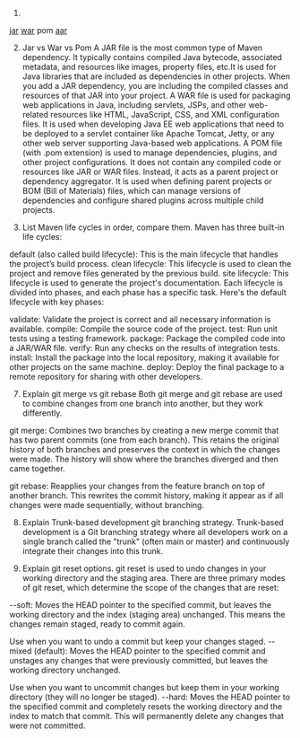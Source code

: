 1.
[jar](https://mvnrepository.com/artifact/ch.qos.logback/logback-core/1.5.8)
[war](https://mvnrepository.com/artifact/org.atmosphere.client/javascript/4.0.0)
pom
[aar](https://mvnrepository.com/artifact/androidx.appcompat/appcompat/1.7.0)

2. Jar vs War vs Pom
A JAR file is the most common type of Maven dependency. It typically contains compiled Java bytecode, associated metadata, and resources like images, property files, etc.It is used for Java libraries that are included as dependencies in other projects. When you add a JAR dependency, you are including the compiled classes and resources of that JAR into your project.
A WAR file is used for packaging web applications in Java, including servlets, JSPs, and other web-related resources like HTML, JavaScript, CSS, and XML configuration files.
It is used when developing Java EE web applications that need to be deployed to a servlet container like Apache Tomcat, Jetty, or any other web server supporting Java-based web applications.
A POM file (with .pom extension) is used to manage dependencies, plugins, and other project configurations. It does not contain any compiled code or resources like JAR or WAR files. Instead, it acts as a parent project or dependency aggregator. It is used when defining parent projects or BOM (Bill of Materials) files, which can manage versions of dependencies and configure shared plugins across multiple child projects.


6. List Maven life cycles in order, compare them.
Maven has three built-in life cycles:

default (also called build lifecycle): This is the main lifecycle that handles the project’s build process.
clean lifecycle: This lifecycle is used to clean the project and remove files generated by the previous build.
site lifecycle: This lifecycle is used to generate the project's documentation.
Each lifecycle is divided into phases, and each phase has a specific task. Here's the default lifecycle with key phases:

validate: Validate the project is correct and all necessary information is available.
compile: Compile the source code of the project.
test: Run unit tests using a testing framework.
package: Package the compiled code into a JAR/WAR file.
verify: Run any checks on the results of integration tests.
install: Install the package into the local repository, making it available for other projects on the same machine.
deploy: Deploy the final package to a remote repository for sharing with other developers.

7. Explain git merge vs git rebase
Both git merge and git rebase are used to combine changes from one branch into another, but they work differently.

git merge: Combines two branches by creating a new merge commit that has two parent commits (one from each branch). This retains the original history of both branches and preserves the context in which the changes were made. The history will show where the branches diverged and then came together.

git rebase: Reapplies your changes from the feature branch on top of another branch. This rewrites the commit history, making it appear as if all changes were made sequentially, without branching.

8. Explain Trunk-based development git branching strategy.
Trunk-based development is a Git branching strategy where all developers work on a single branch called the "trunk" (often main or master) and continuously integrate their changes into this trunk.

9. Explain git reset options.
git reset is used to undo changes in your working directory and the staging area. There are three primary modes of git reset, which determine the scope of the changes that are reset:

--soft: Moves the HEAD pointer to the specified commit, but leaves the working directory and the index (staging area) unchanged. This means the changes remain staged, ready to commit again.

Use when you want to undo a commit but keep your changes staged.
--mixed (default): Moves the HEAD pointer to the specified commit and unstages any changes that were previously committed, but leaves the working directory unchanged.

Use when you want to uncommit changes but keep them in your working directory (they will no longer be staged).
--hard: Moves the HEAD pointer to the specified commit and completely resets the working directory and the index to match that commit. This will permanently delete any changes that were not committed.